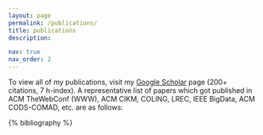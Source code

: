 ```yaml
---
layout: page
permalink: /publications/
title: publications
description: 

nav: true
nav_order: 2
---
```

To view all of my publications, visit my <a href="https://scholar.google.com/citations?hl=en&user=7Jm4_McAAAAJ" target="_blank">Google Scholar</a> page (200+ citations, 7 h-index). A representative list of papers which got published in ACM TheWebConf (WWW), ACM CIKM, COLING, LREC, IEEE BigData, ACM CODS-COMAD, etc. are as follows:
<!-- _pages/publications.md -->


<div class="publications">

 {% bibliography %} 

</div>

